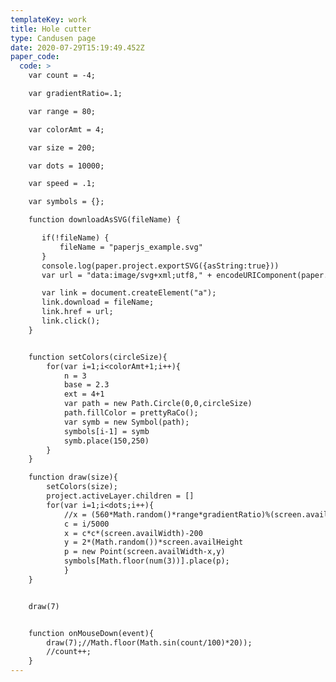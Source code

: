 ```yaml
---
templateKey: work
title: Hole cutter
type: Candusen page
date: 2020-07-29T15:19:49.452Z
paper_code:
  code: >
    var count = -4;

    var gradientRatio=.1;

    var range = 80;

    var colorAmt = 4;

    var size = 200;

    var dots = 10000;

    var speed = .1;

    var symbols = {};

    function downloadAsSVG(fileName) {

       if(!fileName) {
           fileName = "paperjs_example.svg"
       }
       console.log(paper.project.exportSVG({asString:true}))
       var url = "data:image/svg+xml;utf8," + encodeURIComponent(paper.project.exportSVG({asString:true}));

       var link = document.createElement("a");
       link.download = fileName;
       link.href = url;
       link.click();
    }


    function setColors(circleSize){
    	for(var i=1;i<colorAmt+1;i++){
    		n = 3
    		base = 2.3
    		ext = 4+1
    		var path = new Path.Circle(0,0,circleSize)
    		path.fillColor = prettyRaCo();
    		var symb = new Symbol(path);
    		symbols[i-1] = symb
    		symb.place(150,250)
    	}
    }

    function draw(size){
    	setColors(size);
    	project.activeLayer.children = []
    	for(var i=1;i<dots;i++){
    		//x = (560*Math.random()*range*gradientRatio)%(screen.availWidth+500)
    		c = i/5000
    		x = c*c*(screen.availWidth)-200
    		y = 2*(Math.random())*screen.availHeight
    		p = new Point(screen.availWidth-x,y)
    		symbols[Math.floor(num(3))].place(p);
    		}
    }


    draw(7)


    function onMouseDown(event){
    	draw(7);//Math.floor(Math.sin(count/100)*20));
    	//count++;
    }
---
```

